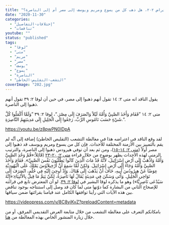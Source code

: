 ```yaml
---
title: "الإعتراض ٢٠٢، هل ذهب كل من يسوع ومريم ويوسف إلى مصر أم إلى الناصرة؟"
date: "2020-11-30"
categories: 
  - "إختلافات-التفاصيل"
  - "تناقضات"
youtube: ""
status: "published"
tags: 
  - "لوقا"
  - "متى"
  - "مريم"
  - "مصر"
  - "يوسف"
  - "يسوع"
  - "الناصرة"
  - "التشعب-التقليص-الخاطئ"
coverImage: "202.jpg"
---
```


يقول الناقد انه متى ٢: ١٤ تقول أنهم ذهبوا إلى مصر، في حين أن لوقا ٢: ٣٩ تقول أنهم ذهبوا إلى الناصرة.

متى ٢: ١٤ ”فَقَامَ وَأَخَذَ الصَّبِيَّ وَأُمَّهُ لَيْلاً وَانْصَرَفَ إِلَى مِصْرَ.“، لوقا ٢: ٣٩ ”وَلَمَّا أَكْمَلُوا كُلَّ شَيْءٍ حَسَبَ نَامُوسِ الرَّبِّ، رَجَعُوا إِلَى الْجَلِيلِ إِلَى مَدِينَتِهِمُ النَّاصِرَةِ.“.

https://youtu.be/z8pwPN0IDpA

لقد وقع الناقد في اعتراضه هذا في مغالطة التشعب (التقليص الخاطئ) إضافة إلى أنَّه لم يقم بالتمييز بين الأزمنة المختلفة للأحداث. فإن كل من يسوع ومريم ويوسف قد ذهبوا إلى مصر أولاً ([متى ٢: ١٤-١٥](https://biblia.com/books/ar-vandyke/mt2.14-15))، ومن ثم بعد أن توفي هيرودس ذهبوا إلى الناصرة، والترتيب الزمني لهذه الأحداث يظهر بوضوح من خلال قراءة [متى ٢: ٢٠-٢٣](https://biblia.com/books/ar-vandyke/mt2.20-23) (قَائِلاً:«قُمْ وَخُذِ الصَّبِيَّ وَأُمَّهُ وَاذْهَبْ إِلَى أَرْضِ إِسْرَائِيلَ، لأَنَّهُ قَدْ مَاتَ الَّذِينَ كَانُوا يَطْلُبُونَ نَفْسَ الصَّبِيِّ». فَقَامَ وَأَخَذَ الصَّبِيَّ وَأُمَّهُ وَجَاءَ إِلَى أَرْضِ إِسْرَائِيلَ. وَلكِنْ لَمَّا سَمِعَ أَنَّ أَرْخِيلاَوُسَ يَمْلِكُ عَلَى الْيَهُودِيَّةِ عِوَضًا عَنْ هِيرُودُسَ أَبِيهِ، خَافَ أَنْ يَذْهَبَ إِلَى هُنَاكَ. وَإِذْ أُوحِيَ إِلَيْهِ فِي حُلْمٍ، انْصَرَفَ إِلَى نَوَاحِي الْجَلِيلِ. وَأَتَى وَسَكَنَ فِي مَدِينَةٍ يُقَالُ لَهَا نَاصِرَةُ، لِكَيْ يَتِمَّ مَا قِيلَ بِالأَنْبِيَاءِ:«إِنَّهُ سَيُدْعَى نَاصِرِيًّا») وهو ما يذكره لوقا البشير في [لوقا ٢: ٣٩](https://biblia.com/books/ar-vandyke/lk2.39). لو أن المعترض تابع في قرائته للإصحاح الثاني من البشارة كما دوّنها متى لما كان قد وصل إلى استنتاجه بوجود تناقض بين هذه الآيات التي رأينا توافقها الكامل عند قيامنا بقرائتها ضمن سياقها.

https://videopress.com/v/8C8yiKvZ?preloadContent=metadata

بامكانكم التعرف على مغالطة التشعب من خلال متابعة العرض التقديمي المرفق، أو من خلال زيارة المنشور الخاص بهذه المغالطة من [هنا](https://reasonofhope.com/2019/07/25/bifurcation/).
